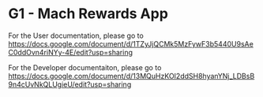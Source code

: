# G1 - Mach Rewards App

For the User documentation, please go to https://docs.google.com/document/d/1TZyJjQCMk5MzFywF3b5440U9sAeC0ddOvn4riNYy-4E/edit?usp=sharing

For the Developer documentaiton, please go to https://docs.google.com/document/d/13MQuHzKOI2ddSH8hyanYNj_LDBsB9n4cUvNkQLUgieU/edit?usp=sharing
